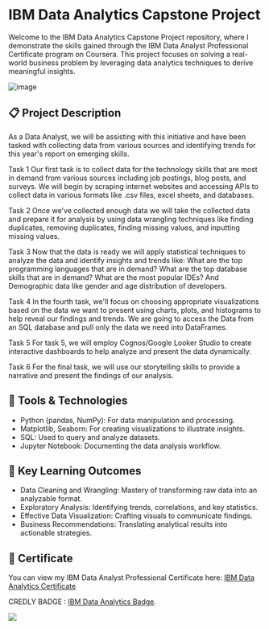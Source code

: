 # IBM Data Analytics Capstone Project

Welcome to the IBM Data Analytics Capstone Project repository, where I demonstrate the skills gained through the IBM Data Analyst Professional Certificate program on Coursera. 
This project focuses on solving a real-world business problem by leveraging data analytics techniques to derive meaningful insights.

![image](https://github.com/user-attachments/assets/e59210f6-a233-4737-ba04-95ecdc8cd5ea)


## 📋 Project Description

As a Data Analyst, we will be assisting with this initiative and have been tasked with collecting data from various sources and identifying trends for this year's report on emerging skills.

Task 1
Our first task is to collect data for the technology skills that are most in demand from various sources including job postings, blog posts, and surveys. We will begin by scraping internet websites and accessing APIs to collect data in various formats like .csv files, excel sheets, and databases.

Task 2
Once we've collected enough data we will take the collected data and prepare it for analysis by using data wrangling techniques like finding duplicates, removing duplicates, finding missing values, and inputting missing values.

Task 3
Now that the data is ready we will apply statistical techniques to analyze the data and identify insights and trends like: What are the top programming languages that are in demand? What are the top database skills that are in demand? What are the most popular IDEs? And Demographic data like gender and age distribution of developers.

Task 4
In the fourth task, we'll focus on choosing appropriate visualizations based on the data we want to present using charts, plots, and histograms to help reveal our findings and trends. We are going to access the Data from an SQL database and pull only the data we need into DataFrames.

Task 5
For task 5, we will employ Cognos/Google Looker Studio to create interactive dashboards to help analyze and present the data dynamically.

Task 6
For the final task, we will use our storytelling skills to provide a narrative and present the findings of our analysis. 

## 🔧 Tools & Technologies

- Python (pandas, NumPy): For data manipulation and processing.
- Matplotlib, Seaborn: For creating visualizations to illustrate insights.
- SQL: Used to query and analyze datasets.
- Jupyter Notebook: Documenting the data analysis workflow.
## 🎯 Key Learning Outcomes

- Data Cleaning and Wrangling: Mastery of transforming raw data into an analyzable format.
- Exploratory Analysis: Identifying trends, correlations, and key statistics.
- Effective Data Visualization: Crafting visuals to communicate findings.
- Business Recommendations: Translating analytical results into actionable strategies.

## 📄 Certificate

You can view my IBM Data Analyst Professional Certificate here: [IBM Data Analytics Certificate](https://www.coursera.org/account/accomplishments/professional-cert/TEQ2N87K2MV5)

CREDLY BADGE : [IBM Data Analytics Badge](https://www.credly.com/badges/4aa6bd46-3f06-4f38-9b97-6980c0574440/linked_in_profile).

![](https://github.com/user-attachments/assets/a602bf7c-76bc-4be5-92cf-6dcc4fb7a804)

